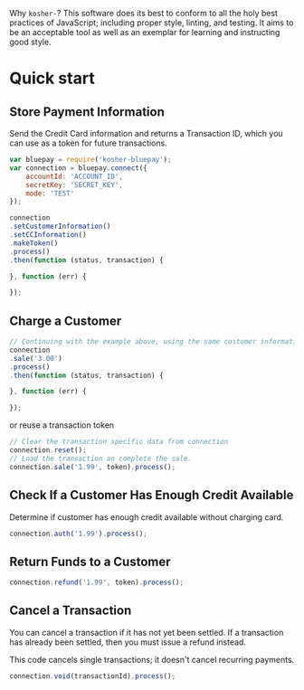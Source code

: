 Why `kosher-`? This software does its best to conform to all the holy best practices of JavaScript; including proper style, linting, and testing. It aims to be an acceptable tool as well as an exemplar for learning and instructing good style.

# Quick start

## Store Payment Information

Send the Credit Card information and returns a Transaction ID, which you can use as a token for future transactions. 

```javascript
var bluepay = require('kosher-bluepay');
var connection = bluepay.connect({
    accountId: 'ACCOUNT_ID',
    secretKey: 'SECRET_KEY',
    mode: 'TEST'
});

connection
.setCustomerInformation()
.setCCInformation()
.makeToken()
.process()
.then(function (status, transaction) {

}, function (err) {

});
```

## Charge a Customer

```javascript
// Continuing with the example above, using the same customer information.
connection
.sale('3.00')
.process()
.then(function (status, transaction) {

}, function (err) {

});
```
or reuse a transaction token
```javascript
// Clear the transaction specific data from connection
connection.reset();
// Load the transaction an complete the sale.
connection.sale('1.99', token).process();
```

## Check If a Customer Has Enough Credit Available

Determine if customer has enough credit available without charging card.

```javascript
connection.auth('1.99').process();
```

## Return Funds to a Customer

```javascript
connection.refund('1.99', token).process();
```

## Cancel a Transaction

You can cancel a transaction if it has not yet been settled. If a transaction has already been settled, then you must issue a refund instead.

This code cancels single transactions; it doesn't cancel recurring payments.

```javascript
connection.void(transactionId).process();
```

